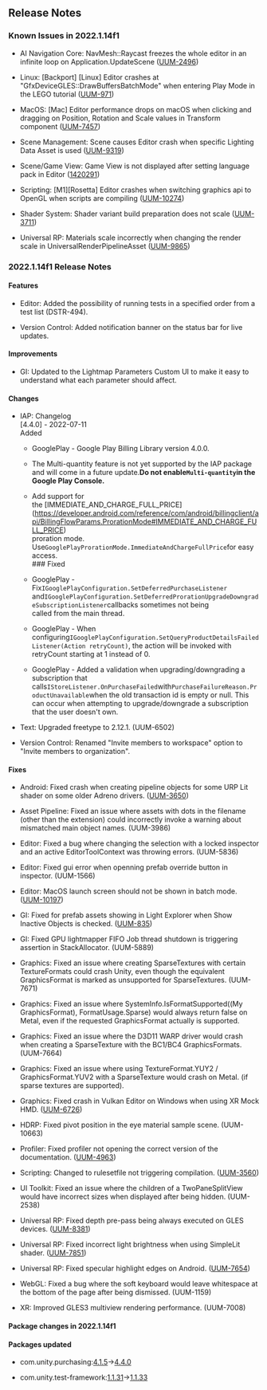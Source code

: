 ## Release Notes

### Known Issues in 2022.1.14f1

-   AI Navigation Core: NavMesh::Raycast freezes the whole editor in an infinite loop on Application.UpdateScene ([UUM-2496](https://issuetracker.unity3d.com/issues/navmesh-raycast-freezes-the-whole-editor-in-an-infinite-loop-on-application-dot-updatescene))

-   Linux: \[Backport\] \[Linux\] Editor crashes at \"GfxDeviceGLES::DrawBuffersBatchMode\" when entering Play Mode in the LEGO tutorial ([UUM-971](https://issuetracker.unity3d.com/issues/backport-linux-editor-crashes-at-gfxdevicegles-drawbuffersbatchmode-when-entering-play-mode-in-the-lego-tutorial))

-   MacOS: \[Mac\] Editor performance drops on macOS when clicking and dragging on Position, Rotation and Scale values in Transform component ([UUM-7457](https://issuetracker.unity3d.com/issues/mac-editor-performance-drops-on-macos-when-clicking-and-dragging-on-position-rotation-and-scale-values-in-transform-component))

-   Scene Management: Scene causes Editor crash when specific Lighting Data Asset is used ([UUM-9319](https://issuetracker.unity3d.com/issues/scene-causes-editor-crash-when-specific-lighting-data-asset-is-used))

-   Scene/Game View: Game View is not displayed after setting language pack in Editor ([1420291](https://issuetracker.unity3d.com/issues/gameview-is-not-displayed-after-setting-language-pack-in-unityeditor))

-   Scripting: \[M1\]\[Rosetta\] Editor crashes when switching graphics api to OpenGL when scripts are compiling ([UUM-10274](https://issuetracker.unity3d.com/issues/m1-rosetta-editor-crashes-when-switching-graphics-api-to-opengl-when-scripts-are-compiling))

-   Shader System: Shader variant build preparation does not scale ([UUM-3711](https://issuetracker.unity3d.com/issues/shader-variant-build-preparation-does-not-scale))

-   Universal RP: Materials scale incorrectly when changing the render scale in UniversalRenderPipelineAsset ([UUM-9865](https://issuetracker.unity3d.com/issues/materials-scale-incorrectly-when-changing-the-render-scale-in-universalrenderpipelineasset))

### 2022.1.14f1 Release Notes

#### Features

-   Editor: Added the possibility of running tests in a specified order from a test list (DSTR-494).

-   Version Control: Added notification banner on the status bar for live updates.

#### Improvements

-   GI: Updated to the Lightmap Parameters Custom UI to make it easy to understand what each parameter should affect.

#### Changes

-   IAP: Changelog\
    \[4.4.0\] - 2022-07-11\
    Added

    -   GooglePlay - Google Play Billing Library version 4.0.0.

    -   The Multi-quantity feature is not yet supported by the IAP package and will come in a future update.**Do not enable` Multi-quantity `in the Google Play Console.**

    -   Add support for\
        the \[IMMEDIATE_AND_CHARGE_FULL_PRICE\](https://developer.android.com/reference/com/android/billingclient/api/BillingFlowParams.ProrationMode#IMMEDIATE_AND_CHARGE_FULL_PRICE)\
        proration mode. Use` GooglePlayProrationMode.ImmediateAndChargeFullPrice `for easy access.\
        \### Fixed

    -   GooglePlay - Fix` IGooglePlayConfiguration.SetDeferredPurchaseListener `\
        and` IGooglePlayConfiguration.SetDeferredProrationUpgradeDowngradeSubscriptionListener `callbacks sometimes not being\
        called from the main thread.

    -   GooglePlay - When configuring` IGooglePlayConfiguration.SetQueryProductDetailsFailedListener(Action retryCount) `, the action will be invoked with retryCount starting at 1 instead of 0.

    -   GooglePlay - Added a validation when upgrading/downgrading a subscription that calls` IStoreListener.OnPurchaseFailed `with` PurchaseFailureReason.ProductUnavailable `when the old transaction id is empty or null. This can occur when attempting to upgrade/downgrade a subscription that the user doesn\'t own.

-   Text: Upgraded freetype to 2.12.1. (UUM-6502)

-   Version Control: Renamed \"Invite members to workspace\" option to \"Invite members to organization\".

#### Fixes

-   Android: Fixed crash when creating pipeline objects for some URP Lit shader on some older Adreno drivers. ([UUM-3650](https://issuetracker.unity3d.com/issues/android-vulkan-player-crashes-during-shader-warmup-when-using-vulkan-api))

-   Asset Pipeline: Fixed an issue where assets with dots in the filename (other than the extension) could incorrectly invoke a warning about mismatched main object names. (UUM-3986)

-   Editor: Fixed a bug where changing the selection with a locked inspector and an active EditorToolContext was throwing errors. (UUM-5836)

-   Editor: Fixed gui error when openning prefab override button in inspector. (UUM-1566)

-   Editor: MacOS launch screen should not be shown in batch mode. ([UUM-10197](https://issuetracker.unity3d.com/issues/macos-editor-launch-screen-should-not-be-displayed-in-batchmode))

-   GI: Fixed for prefab assets showing in Light Explorer when Show Inactive Objects is checked. ([UUM-835](https://issuetracker.unity3d.com/issues/backport-prefabs-with-light-component-are-listed-in-the-light-explorer-when-the-show-inactive-objects-property-is-checked))

-   GI: Fixed GPU lightmapper FIFO Job thread shutdown is triggering assertion in StackAllocator. (UUM-5889)

-   Graphics: Fixed an issue where creating SparseTextures with certain TextureFormats could crash Unity, even though the equivalent GraphicsFormat is marked as unsupported for SparseTextures. (UUM-7671)

-   Graphics: Fixed an issue where SystemInfo.IsFormatSupported((My GraphicsFormat), FormatUsage.Sparse) would always return false on Metal, even if the requested GraphicsFormat actually is supported.

-   Graphics: Fixed an issue where the D3D11 WARP driver would crash when creating a SparseTexture with the BC1/BC4 GraphicsFormats. (UUM-7664)

-   Graphics: Fixed an issue where using TextureFormat.YUY2 / GraphicsFormat.YUV2 with a SparseTexture would crash on Metal. (if sparse textures are supported).

-   Graphics: Fixed crash in Vulkan Editor on Windows when using XR Mock HMD. ([UUM-6726](https://issuetracker.unity3d.com/issues/xr-vulkan-crash-on-vkresetfences-when-entering-play-mode))

-   HDRP: Fixed pivot position in the eye material sample scene. (UUM-10663)

-   Profiler: Fixed profiler not opening the correct version of the documentation. ([UUM-4963](https://issuetracker.unity3d.com/issues/profiler-help-button-redirects-to-wrong-stream-documentation-page-1))

-   Scripting: Changed to rulesetfile not triggering compilation. ([UUM-3560](https://issuetracker.unity3d.com/issues/roslyn-analyzers-analysis-is-not-performed-when-a-ruleset-file-is-modified))

-   UI Toolkit: Fixed an issue where the children of a TwoPaneSplitView would have incorrect sizes when displayed after being hidden. (UUM-2538)

-   Universal RP: Fixed depth pre-pass being always executed on GLES devices. ([UUM-8381](https://issuetracker.unity3d.com/issues/urp-depth-pre-pass-is-always-executed-regardless-of-project-slash-pipeline-settings-when-opengles3-graphics-api-is-used))

-   Universal RP: Fixed incorrect light brightness when using SimpleLit shader. ([UUM-7851](https://issuetracker.unity3d.com/issues/lights-appear-significantly-brighter-when-using-the-simple-lit-shader))

-   Universal RP: Fixed specular highlight edges on Android. ([UUM-7654](https://issuetracker.unity3d.com/issues/android-specular-highlights-have-precision-issues-on-devices-with-adreno-gpu))

-   WebGL: Fixed a bug where the soft keyboard would leave whitespace at the bottom of the page after being dismissed. (UUM-1159)

-   XR: Improved GLES3 multiview rendering performance. (UUM-7008)

#### Package changes in 2022.1.14f1

#### Packages updated

-   com.unity.purchasing:[4.1.5](https://docs.unity3d.com/Packages/com.unity.purchasing@4.1//changelog/CHANGELOG.html)→[4.4.0](https://docs.unity3d.com/Packages/com.unity.purchasing@4.4//changelog/CHANGELOG.html)

-   com.unity.test-framework:[1.1.31](https://docs.unity3d.com/Packages/com.unity.test-framework@1.1//changelog/CHANGELOG.html)→[1.1.33](https://docs.unity3d.com/Packages/com.unity.test-framework@1.1//changelog/CHANGELOG.html)
